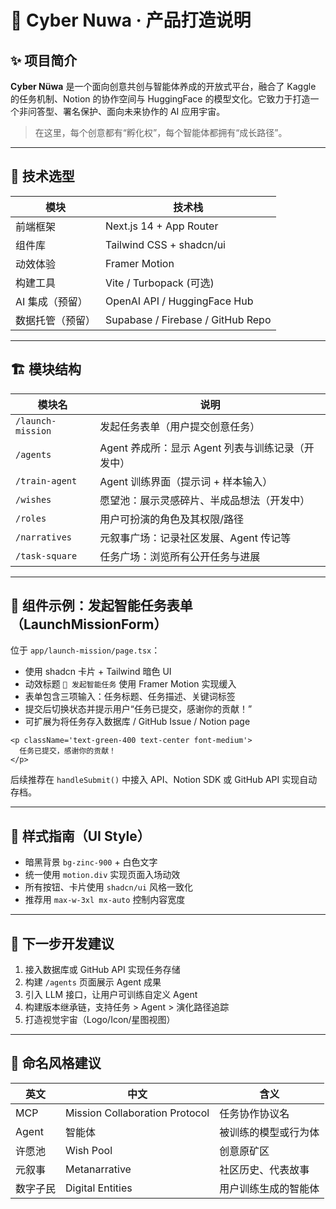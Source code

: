 # 🧠 Cyber Nuwa · 产品打造说明

## ✨ 项目简介

**Cyber Nüwa** 是一个面向创意共创与智能体养成的开放式平台，融合了 Kaggle 的任务机制、Notion 的协作空间与 HuggingFace 的模型文化。它致力于打造一个非问答型、署名保护、面向未来协作的 AI 应用宇宙。

> 在这里，每个创意都有“孵化权”，每个智能体都拥有“成长路径”。

---

## 📐 技术选型

| 模块             | 技术栈                            |
| ---------------- | --------------------------------- |
| 前端框架         | Next.js 14 + App Router           |
| 组件库           | Tailwind CSS + shadcn/ui          |
| 动效体验         | Framer Motion                     |
| 构建工具         | Vite / Turbopack (可选)           |
| AI 集成（预留）  | OpenAI API / HuggingFace Hub      |
| 数据托管（预留） | Supabase / Firebase / GitHub Repo |

---

## 🏗️ 模块结构

| 模块名            | 说明                                              |
| ----------------- | ------------------------------------------------- |
| `/launch-mission` | 发起任务表单（用户提交创意任务）                  |
| `/agents`         | Agent 养成所：显示 Agent 列表与训练记录（开发中） |
| `/train-agent`    | Agent 训练界面（提示词 + 样本输入）               |
| `/wishes`         | 愿望池：展示灵感碎片、半成品想法（开发中）        |
| `/roles`          | 用户可扮演的角色及其权限/路径                     |
| `/narratives`     | 元叙事广场：记录社区发展、Agent 传记等            |
| `/task-square`    | 任务广场：浏览所有公开任务与进展                  |

---

## 📝 组件示例：发起智能任务表单（LaunchMissionForm）

位于 `app/launch-mission/page.tsx`：

- 使用 shadcn 卡片 + Tailwind 暗色 UI
- 动效标题 `🚀 发起智能任务` 使用 Framer Motion 实现缓入
- 表单包含三项输入：任务标题、任务描述、关键词标签
- 提交后切换状态并提示用户“任务已提交，感谢你的贡献！”
- 可扩展为将任务存入数据库 / GitHub Issue / Notion page

```tsx
<p className='text-green-400 text-center font-medium'>
  任务已提交，感谢你的贡献！
</p>
```

后续推荐在 `handleSubmit()` 中接入 API、Notion SDK 或 GitHub API 实现自动存档。

---

## 🧬 样式指南（UI Style）

- 暗黑背景 `bg-zinc-900` + 白色文字
- 统一使用 `motion.div` 实现页面入场动效
- 所有按钮、卡片使用 `shadcn/ui` 风格一致化
- 推荐用 `max-w-3xl mx-auto` 控制内容宽度

---

## 🚧 下一步开发建议

1. 接入数据库或 GitHub API 实现任务存储
2. 构建 `/agents` 页面展示 Agent 成果
3. 引入 LLM 接口，让用户可训练自定义 Agent
4. 构建版本继承链，支持任务 > Agent > 演化路径追踪
5. 打造视觉宇宙（Logo/Icon/星图视图）

---

## 🧩 命名风格建议

| 英文     | 中文                           | 含义                 |
| -------- | ------------------------------ | -------------------- |
| MCP      | Mission Collaboration Protocol | 任务协作协议名       |
| Agent    | 智能体                         | 被训练的模型或行为体 |
| 许愿池   | Wish Pool                      | 创意原矿区           |
| 元叙事   | Metanarrative                  | 社区历史、代表故事   |
| 数字子民 | Digital Entities               | 用户训练生成的智能体 |
